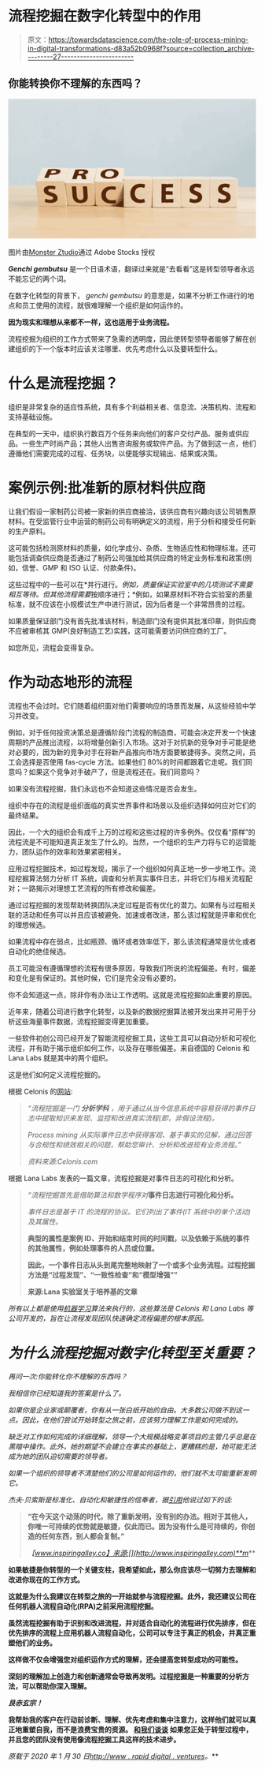 # 流程挖掘在数字化转型中的作用

> 原文：<https://towardsdatascience.com/the-role-of-process-mining-in-digital-transformations-d83a52b0968f?source=collection_archive---------27----------------------->

## 你能转换你不理解的东西吗？

![](img/bf9d430d549a7787be3272b2a9b01a08.png)

图片由[Monster Ztudio](https://stock.adobe.com/contributor/206503583/monster-ztudio?load_type=author&prev_url=detail)通过 Adobe Stocks 授权

***Genchi gembutsu*** 是一个日语术语，翻译过来就是“去看看”这是转型领导者永远不能忘记的两个词。

在数字化转型的背景下， *genchi gembutsu* 的意思是，如果不分析工作进行的地点和员工使用的流程，就很难理解一个组织是如何运作的。

**因为现实和理想从来都不一样，这也适用于业务流程。**

流程挖掘为组织的工作方式带来了急需的透明度，因此使转型领导者能够了解在创建组织的下一个版本时应该关注哪里、优先考虑什么以及要转型什么。

# 什么是流程挖掘？

组织是非常复杂的适应性系统，具有多个利益相关者、信息流、决策机构、流程和支持基础设施。

在典型的一天中，组织执行数百万个任务来向他们的客户交付产品、服务或供应品。一些生产时尚产品；其他人出售咨询服务或软件产品。为了做到这一点，他们遵循他们需要完成的过程、任务块，以便能够实现输出、结果或决策。

# 案例示例:批准新的原材料供应商

让我们假设一家制药公司被一家新的供应商接洽，该供应商有兴趣向该公司销售原材料。在受监管行业中运营的制药公司有明确定义的流程，用于分析和接受任何新的生产原料。

这可能包括检测原材料的质量，如化学成分、杂质、生物适应性和物理标准。还可能包括调查供应商是否通过了制药公司强加给其供应商的特定业务标准和政策(例如，信誉、GMP 和 ISO 认证、付款条件)。

这些过程中的一些可以在*并行进行。*例如，质量保证实验室中的几项测试不需要相互等待。但其他流程需要*按顺序进行；*例如，如果原材料不符合实验室的质量标准，就不应该在小规模试生产中进行测试，因为后者是一个非常昂贵的过程。

如果质量保证部门没有首先批准该材料，制造部门没有提供其批准印章，则供应商不应被审核其 GMP(良好制造工艺)实践，这可能需要访问供应商的工厂。

如您所见，流程会变得复杂。

# 作为动态地形的流程

流程也不会过时。它们随着组织面对他们需要响应的场景而发展，从这些经验中学习并改变。

例如，对于任何投资决策总是遵循阶段门流程的制造商，可能会决定开发一个快速周期的产品推出流程，以将增量创新引入市场。这对于对抗新的竞争对手可能是绝对必要的，因为新的竞争对手在将新产品推向市场方面要敏捷得多。突然之间，员工会选择是否使用 fas-cycle 方法。如果他们 80%的时间都跟着它走呢。我们同意吗？如果这个竞争对手破产了，但是流程还在。我们同意吗？

如果没有流程挖掘，我们永远也不会知道这些情况是否会发生。

组织中存在的流程是组织面临的真实世界事件和场景以及组织选择如何应对它们的最终结果。

因此，一个大的组织会有成千上万的过程和这些过程的许多例外。仅仅看“原样”的流程流是不可能知道真正发生了什么的。当然，一个组织的生产力将与它的运营能力，团队运作的效率和效果紧密相关。

应用过程挖掘技术，如过程发现，揭示了一个组织如何真正地一步一步地工作。流程挖掘算法努力分析 IT 系统，调查和分析真实事件日志，并将它们与相关流程配对；一路揭示对理想工艺流程的所有修改和偏差。

通过过程挖掘的发现帮助转换团队决定过程是否有优化的潜力。如果有与过程相关联的活动和任务可以并且应该被避免、加速或者改进，那么该过程就是评审和优化的理想候选。

如果流程中存在弱点，比如瓶颈、循环或者效率低下，那么该流程通常是优化或者自动化的绝佳候选。

员工可能没有遵循理想的流程有很多原因，导致我们所说的流程偏差。有时，偏差和变化是有保证的。其他时候，它们是完全没有必要的。

你不会知道这一点，除非你有办法让工作透明。这就是流程挖掘如此重要的原因。

近年来，随着公司进行数字化转型，以及新的数据挖掘算法被开发出来并可用于分析这些海量事件数据，流程挖掘变得更加重要。

一些软件初创公司已经开发了智能流程挖掘工具，这些工具可以自动分析和可视化流程，并有助于揭示组织如何工作，以及存在哪些偏差。来自德国的 Celonis 和 Lana Labs 就是其中的两个组织。

这是他们如何定义流程挖掘的。

根据 Celonis 的[网站](https://www.celonis.com/process-mining/what-is-process-mining):

> *“流程挖掘是一门* ***分析学科*** *，用于通过从当今信息系统中容易获得的事件日志中提取知识来发现、监控和改进真实流程(即，非假设流程)。*
> 
> *Process mining 从实际事件日志中获得客观、基于事实的见解，通过回答与合规性和绩效相关的问题，帮助您审计、分析和改进现有业务流程。”*
> 
> *资料来源:Celonis.com*

根据 Lana Labs 发表的一篇文章，流程挖掘是对事件日志的可视化和分析。

> *“流程挖掘首先是借助算法和数学程序对***事件日志进行可视化和分析。**
> 
> *事件日志是基于 IT 的流程的协议。它们列出了事件(IT 系统中的单个活动)及其属性。*
> 
> **典型的属性是案例 ID、开始和结束时间的时间戳，以及依赖于系统的事件的其他属性，例如处理事件的人员或位置。**
> 
> **因此，一个事件日志从头到尾完整地映射了一个或多个业务流程。过程挖掘方法是“过程发现”、“一致性检查”和“模型增强””**
> 
> **来源:Lana 实验室关于培养基的文章**

*所有以上都是使用[机器学习](http://www.rapiddigital.ventures/ai-terms-glossary-what-is-machine-learning/)算法来执行的，这些算法是 Celonis 和 Lana Labs 等公司开发的，旨在让流程发现团队快速确定流程偏差的根本原因。*

# *为什么流程挖掘对数字化转型至关重要？*

*再问一次:你能转化你不理解的东西吗？*

*我相信你已经知道我的答案是什么了。*

*如果你是企业家或颠覆者，你有从一张白纸开始的自由。大多数公司做不到这一点。因此，在他们尝试开始转型之旅之前，应该努力理解工作是如何完成的。*

*缺乏对工作如何完成的详细理解，领导一个大规模战略变革项目的主管几乎总是在黑暗中操作。此外，她的期望不会建立在事实的基础上，更糟糕的是，她可能无法成为她的团队迫切需要的领导者。*

*如果一个组织的领导者不清楚他们的公司是如何运作的，他们就不太可能重新发明它。*

*杰夫·贝索斯是标准化、自动化和敏捷性的信奉者，据[引用](https://www.inspiringalley.com/digital-transformation-quotes/)他说过如下的话:*

> **“在今天这个动荡的时代，除了重新发明，没有别的办法。相对于其他人，你唯一可持续的优势就是敏捷，仅此而已。因为没有什么是可持续的，你创造的任何东西，别人都会复制。”**
> 
> *【www.inspiringalley.co】来源:[](http://www.inspiringalley.com)**m***

**如果敏捷是你转型的一个关键支柱，我希望如此，那么你应该尽一切努力去理解和改进你现在的工作方式。**

**这就是为什么我建议在转型之旅的一开始就参与流程挖掘。此外，我还建议公司在任何机器人流程自动化(RPA)之前采用流程挖掘。**

**虽然流程挖掘有助于识别和改进流程，并对适合自动化的流程进行优先排序，但在优先排序的流程上应用机器人流程自动化，公司可以专注于真正的机会，并真正重塑他们的业务。**

**这样做不仅会增强您对组织运作方式的理解，还会提高您转型成功的可能性。**

**深刻的理解加上创造力和创新通常会导致再发明。过程挖掘是一种重要的分析方法，可以帮助你深入理解。**

*****艮赤玄宗！*****

****我帮助我的客户在行动前诊断、理解、优先考虑和集中注意力，这样他们就可以真正地重塑自我，而不是浪费宝贵的资源。** [**和我们谈谈**](http://www.rapiddigital.ventures/contact/) **如果您正处于转型过程中，并且您的团队没有使用像流程挖掘工具这样的技术进步。****

***原载于 2020 年 1 月 30 日*[*http://www . rapid digital . ventures*](http://www.rapiddigital.ventures/ai-strategy-process-mining-digital-transformation/)*。***